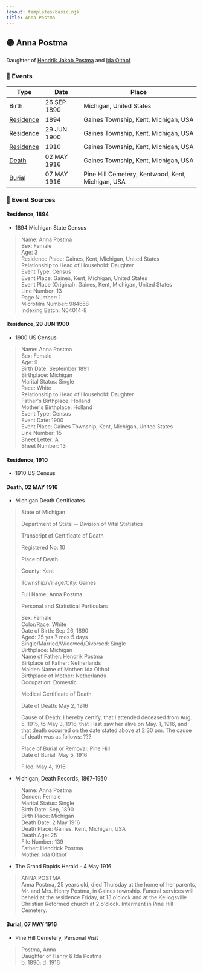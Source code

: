 ```yaml
---
layout: templates/basic.njk
title: Anna Postma
---
```

## 🟣 Anna Postma

Daughter of [Hendrik Jakob Postma](/people/3/31727152) and [Ida Olthof](/people/6/60020862)

### 📆 Events

Type | Date | Place
------ | ------ | ------
Birth | 26 SEP 1890 | Michigan, United States
[Residence](#event-1) | 1894 | Gaines Township, Kent, Michigan, USA
[Residence](#event-2) | 29 JUN 1900 | Gaines Township, Kent, Michigan, USA
[Residence](#event-3) | 1910 | Gaines Township, Kent, Michigan, USA
[Death](#event-4) | 02 MAY 1916 | Gaines Township, Kent, Michigan, USA
[Burial](#event-5) | 07 MAY 1916 | Pine Hill Cemetery, Kentwood, Kent, Michigan, USA

### 📰 Event Sources

#### <a id="event-1"></a> Residence, 1894
* 1894 Michigan State Census
>   
  > Name: Anna Postma  
  > Sex: Female  
  > Age: 3  
  > Residence Place: Gaines, Kent, Michigan, United States  
  > Relationship to Head of Household: Daughter  
  > Event Type: Census  
  > Event Place: Gaines, Kent, Michigan, United States  
  > Event Place (Original): Gaines, Kent, Michigan, United States  
  > Line Number: 13  
  > Page Number: 1  
  > Microfilm Number: 984658  
  > Indexing Batch: N04014-8

#### <a id="event-2"></a> Residence, 29 JUN 1900
* 1900 US Census
>   
  > Name: Anna Postma  
  > Sex: Female  
  > Age: 9  
  > Birth Date: September 1891  
  > Birthplace: Michigan  
  > Marital Status: Single  
  > Race: White  
  > Relationship to Head of Household: Daughter  
  > Father's Birthplace: Holland  
  > Mother's Birthplace: Holland  
  > Event Type: Census  
  > Event Date: 1900  
  > Event Place: Gaines Township, Kent, Michigan, United States  
  > Line Number: 15  
  > Sheet Letter: A  
  > Sheet Number: 13

#### <a id="event-3"></a> Residence, 1910
* 1910 US Census

#### <a id="event-4"></a> Death, 02 MAY 1916
* Michigan Death Certificates
>   
  > State of Michigan  
  >   
  > Department of State -- Division of Vital Statistics  
  >   
  > Transcript of Certificate of Death  
  >   
  > Registered No. 10  
  >   
  >   
  > Place of Death  
  >   
  > County: Kent  
  >   
  > Township/Village/City: Gaines  
  >   
  > Full Name: Anna Postma  
  >   
  >   
  > Personal and Statistical Particulars  
  >   
  > Sex: Female  
  > Color/Race: White  
  > Date of Birth: Sep 26, 1890  
  > Aged: 25 yrs 7 mos 5 days  
  > Single/Married/Widowed/Divorsed: Single  
  > Birthplace: Michigan  
  > Name of Father: Hendrik Postma  
  > Birtplace of Father: Netherlands  
  > Maiden Name of Mother: Ida Olthof  
  > Birthplace of Mother: Netherlands  
  > Occupation: Domestic  
  >   
  >   
  > Medical Certificate of Death  
  >   
  > Date of Death: May 2, 1916  
  >   
  > Cause of Death: I hereby certify, that I attended deceased from Aug. 5, 1915, to May 3, 1916, that I last saw her alive on May. 1, 1916, and that death occurred on the date stated above at 2:30 pm. The cause of death was as follows: ???  
  >   
  > Place of Burial or Removal: Pine Hill  
  > Date of Burial: May 5, 1916  
  >   
  > Filed: May 4, 1916
* Michigan, Death Records, 1867-1950
>   
  > Name: Anna Postma  
  > Gender: Female  
  > Marital Status: Single  
  > Birth Date: Sep, 1890  
  > Birth Place: Michigan  
  > Death Date: 2 May 1916  
  > Death Place: Gaines, Kent, Michigan, USA  
  > Death Age: 25  
  > File Number: 139  
  > Father: Hendrick Postma  
  > Mother: Ida Olthof
* The Grand Rapids Herald  - 4 May 1916
>   
  > ANNA POSTMA  
  > Anna Postma, 25 years old, died Thursday at the home of her parents, Mr. and Mrs. Henry Postma, in Gaines township. Funeral services will beheld at the residence Friday, at 13 o'clock and at the Kellogsville Christian Reformed church at 2 o'clock. Interment in Pine Hill Cemetery.

#### <a id="event-5"></a> Burial, 07 MAY 1916
* Pine Hill Cemetery, Personal Visit
>   
  > Postma, Anna  
  > Daughter of Henry & Ida Postma  
  > b: 1890; d: 1916